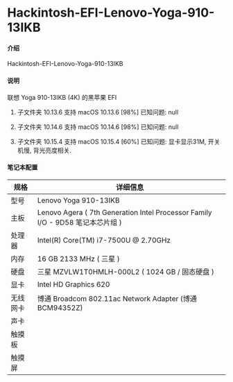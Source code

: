 # Hackintosh-EFI-Lenovo-Yoga-910-13IKB

#### 介绍
Hackintosh-EFI-Lenovo-Yoga-910-13IKB

#### 说明
联想 Yoga 910-13IKB (4K) 的黑苹果 EFI

1.  子文件夹 10.13.6 支持 macOS 10.13.6 [98%]
已知问题:
null

2.  子文件夹 10.14.6 支持 macOS 10.14.6 [98%]
已知问题:
null

3.  子文件夹 10.15.4 支持 macOS 10.15.4 [60%]
已知问题:
显卡显示31M, 开关机慢, 背光亮度相关.


#### 笔记本配置
| 规格     | 详细信息                                                                       |
| -------- | ------------------------------------------------------------------------------ |
| 型号     | Lenovo Yoga 910-13IKB                                                          |
| 主板     | Lenovo Agera ( 7th Generation Intel Processor Family I/O - 9D58 笔记本芯片组 ) |
| 处理器   | Intel(R) Core(TM) i7-7500U @ 2.70GHz                                           |
| 内存     | 16 GB 2133 MHz ( 三星 )                                                        |
| 硬盘     | 三星 MZVLW1T0HMLH-000L2 ( 1024 GB / 固态硬盘 )                                 |
| 显卡     | Intel HD Graphics 620                                                          |
| 无线网卡 | 博通 Broadcom 802.11ac Network Adapter (博通 BCM94352Z)                        |
| 声卡     |                                                                                |
| 触摸板   |                                                                                |
| 触摸屏   |                                                                                |
